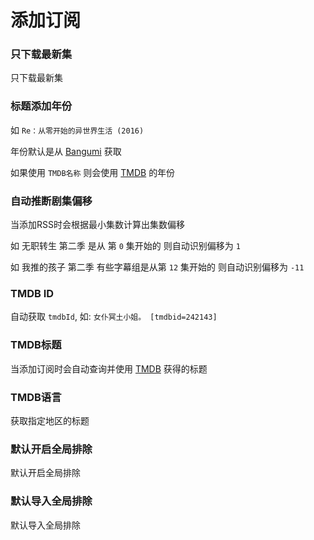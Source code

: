 # 添加订阅

### 只下载最新集

只下载最新集

### 标题添加年份

如 `Re：从零开始的异世界生活 (2016)`

年份默认是从 [Bangumi](https://bgm.tv/) 获取

如果使用 `TMDB名称` 则会使用 [TMDB](https://www.themoviedb.org/) 的年份

### 自动推断剧集偏移

当添加RSS时会根据最小集数计算出集数偏移

如 无职转生 第二季 是从 第 `0` 集开始的 则自动识别偏移为 `1`

如 我推的孩子 第二季 有些字幕组是从第 `12` 集开始的 则自动识别偏移为 `-11`

### TMDB ID

自动获取 `tmdbId`, 如: `女仆冥土小姐。 [tmdbid=242143]`

### TMDB标题

当添加订阅时会自动查询并使用 [TMDB](https://www.themoviedb.org/) 获得的标题

### TMDB语言

获取指定地区的标题

### 默认开启全局排除

默认开启全局排除

### 默认导入全局排除

默认导入全局排除
